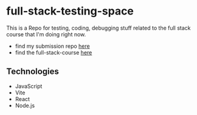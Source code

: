 # full-stack-testing-space

This is a Repo for testing, coding, debugging stuff related to the full stack course that I'm doing right now.
- find my submission repo [here](https://github.com/mdan22/full-stack-course)
- find the full-stack-course [here](https://fullstackopen.com/en/)

## Technologies
<ul>
    <li>JavaScript</li>
    <li>Vite</li>
    <li>React</li>
    <li>Node.js</li>
</ul>

